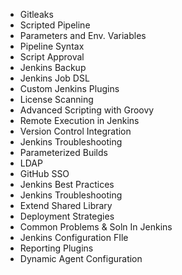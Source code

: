 - Gitleaks
- Scripted Pipeline
- Parameters and Env. Variables
- Pipeline Syntax
- Script Approval
- Jenkins Backup
- Jenkins Job DSL
- Custom Jenkins Plugins
- License Scanning
- Advanced Scripting with Groovy
- Remote Execution in Jenkins
- Version Control Integration
- Jenkins Troubleshooting
- Parameterized Builds
- LDAP
- GitHub SSO
- Jenkins Best Practices
- Jenkins Troubleshooting
- Extend Shared Library
- Deployment Strategies
- Common Problems & Soln In Jenkins
- Jenkins Configuration FIle
- Reporting Plugins
- Dynamic Agent Configuration
